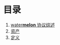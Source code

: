 # 目录

1.  [water**melon** 协议综述](./01-watermelon-protocol-reference.md)
2. [资产](./02-assert.md)
3. [定义](./03-definitions.md)

